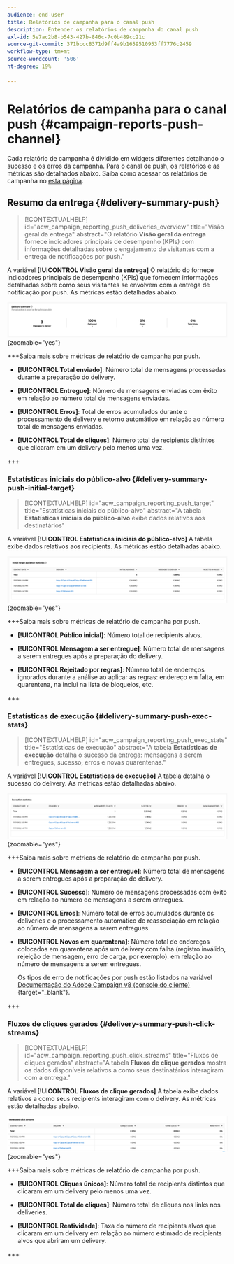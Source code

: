 ```yaml
---
audience: end-user
title: Relatórios de campanha para o canal push
description: Entender os relatórios de campanha do canal push
exl-id: 5e7ac2b8-b543-427b-846c-7c0b489cc21c
source-git-commit: 371bccc8371d9ff4a9b1659510953ff7776c2459
workflow-type: tm+mt
source-wordcount: '506'
ht-degree: 19%

---
```


# Relatórios de campanha para o canal push {#campaign-reports-push-channel}

Cada relatório de campanha é dividido em widgets diferentes detalhando o sucesso e os erros da campanha. Para o canal de push, os relatórios e as métricas são detalhados abaixo. Saiba como acessar os relatórios de campanha no [esta página](campaign-reports.md).

## Resumo da entrega {#delivery-summary-push}

>[!CONTEXTUALHELP]
>id="acw_campaign_reporting_push_deliveries_overview"
>title="Visão geral da entrega"
>abstract="O relatório **Visão geral da entrega** fornece indicadores principais de desempenho (KPIs) com informações detalhadas sobre o engajamento de visitantes com a entrega de notificações por push."

A variável **[!UICONTROL Visão geral da entrega]** O relatório do fornece indicadores principais de desempenho (KPIs) que fornecem informações detalhadas sobre como seus visitantes se envolvem com a entrega de notificação por push. As métricas estão detalhadas abaixo.

![](assets/campaign-reporting-push-summary.png){zoomable=&quot;yes&quot;}


+++Saiba mais sobre métricas de relatório de campanha por push.

* **[!UICONTROL Total enviado]**: Número total de mensagens processadas durante a preparação do delivery.

* **[!UICONTROL Entregue]**: Número de mensagens enviadas com êxito em relação ao número total de mensagens enviadas.

* **[!UICONTROL Erros]**: Total de erros acumulados durante o processamento de delivery e retorno automático em relação ao número total de mensagens enviadas.

* **[!UICONTROL Total de cliques]**: Número total de recipients distintos que clicaram em um delivery pelo menos uma vez.

+++

### Estatísticas iniciais do público-alvo {#delivery-summary-push-initial-target}


>[!CONTEXTUALHELP]
>id="acw_campaign_reporting_push_target"
>title="Estatísticas iniciais do público-alvo"
>abstract="A tabela **Estatísticas iniciais do público-alvo** exibe dados relativos aos destinatários"

A variável **[!UICONTROL Estatísticas iniciais do público-alvo]** A tabela exibe dados relativos aos recipients. As métricas estão detalhadas abaixo.

![](assets/campaign-reporting-push-target.png){zoomable=&quot;yes&quot;}


+++Saiba mais sobre métricas de relatório de campanha por push.

* **[!UICONTROL Público inicial]**: Número total de recipients alvos.

* **[!UICONTROL Mensagem a ser entregue]**: Número total de mensagens a serem entregues após a preparação do delivery.

* **[!UICONTROL Rejeitado por regras]**: Número total de endereços ignorados durante a análise ao aplicar as regras: endereço em falta, em quarentena, na inclui na lista de bloqueios, etc.

+++

### Estatísticas de execução {#delivery-summary-push-exec-stats}

>[!CONTEXTUALHELP]
>id="acw_campaign_reporting_push_exec_stats"
>title="Estatísticas de execução"
>abstract="A tabela **Estatísticas de execução** detalha o sucesso da entrega: mensagens a serem entregues, sucesso, erros e novas quarentenas."

A variável **[!UICONTROL Estatísticas de execução]** A tabela detalha o sucesso do delivery. As métricas estão detalhadas abaixo.

![](assets/campaign-reporting-push-exec.png){zoomable=&quot;yes&quot;}


+++Saiba mais sobre métricas de relatório de campanha por push.

* **[!UICONTROL Mensagem a ser entregue]**: Número total de mensagens a serem entregues após a preparação do delivery.

* **[!UICONTROL Sucesso]**: Número de mensagens processadas com êxito em relação ao número de mensagens a serem entregues.

* **[!UICONTROL Erros]**: Número total de erros acumulados durante os deliveries e o processamento automático de reassociação em relação ao número de mensagens a serem entregues.

* **[!UICONTROL Novos em quarentena]**: Número total de endereços colocados em quarentena após um delivery com falha (registro inválido, rejeição de mensagem, erro de carga, por exemplo). em relação ao número de mensagens a serem entregues.

  Os tipos de erro de notificações por push estão listados na variável [Documentação do Adobe Campaign v8 (console do cliente)](https://experienceleague.adobe.com/docs/campaign/campaign-v8/send/failures/delivery-failures.html#push-error-types){target="_blank"}.

+++

### Fluxos de cliques gerados {#delivery-summary-push-click-streams}

>[!CONTEXTUALHELP]
>id="acw_campaign_reporting_push_click_streams"
>title="Fluxos de cliques gerados"
>abstract="A tabela **Fluxos de clique gerados** mostra os dados disponíveis relativos a como seus destinatários interagiram com a entrega."

A variável **[!UICONTROL Fluxos de clique gerados]** A tabela exibe dados relativos a como seus recipients interagiram com o delivery. As métricas estão detalhadas abaixo.

![](assets/campaign-reporting-push-clicks.png){zoomable=&quot;yes&quot;}

+++Saiba mais sobre métricas de relatório de campanha por push.

* **[!UICONTROL Cliques únicos]**: Número total de recipients distintos que clicaram em um delivery pelo menos uma vez.

* **[!UICONTROL Total de cliques]**: Número total de cliques nos links nos deliveries.

* **[!UICONTROL Reatividade]**: Taxa do número de recipients alvos que clicaram em um delivery em relação ao número estimado de recipients alvos que abriram um delivery.

+++
